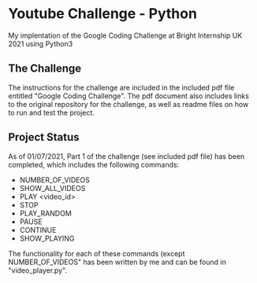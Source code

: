 # Youtube Challenge - Python
My implentation of the Google Coding Challenge at Bright Internship UK 2021 using Python3

## The Challenge
The instructions for the challenge are included in the included pdf file entitled "Google Coding Challenge".
The pdf document also includes links to the original repository for the challenge, as well as readme files on how to run and test the project.

## Project Status

As of 01/07/2021, Part 1 of the challenge (see included pdf file) has been completed, which includes the following commands:
* NUMBER_OF_VIDEOS
* SHOW_ALL_VIDEOS
* PLAY <video_id>
* STOP
* PLAY_RANDOM
* PAUSE
* CONTINUE
* SHOW_PLAYING

The functionality for each of these commands (except NUMBER_OF_VIDEOS" has been written by me and can be found in "video_player.py".

